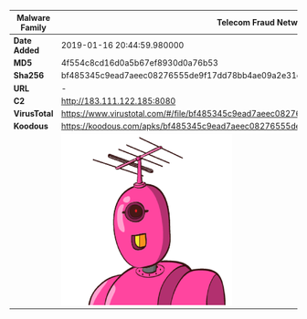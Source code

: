 | Malware Family | Telecom Fraud Network for South Koreans                      |
| -------------- | ------------------------------------------------------------ |
| **Date Added** | 2019-01-16 20:44:59.980000                                                   |
| **MD5**        | 4f554c8cd16d0a5b67ef8930d0a76b53                             |
| **Sha256**     | bf485345c9ead7aeec08276555de9f17dd78bb4ae09a2e31c0f41dc802215f55 |
| **URL**        | -                                                            |
| **C2**         | http://183.111.122.185:8080 |
| **VirusTotal** | https://www.virustotal.com/#/file/bf485345c9ead7aeec08276555de9f17dd78bb4ae09a2e31c0f41dc802215f55/detection |
| **Koodous**    | https://koodous.com/apks/bf485345c9ead7aeec08276555de9f17dd78bb4ae09a2e31c0f41dc802215f55 |
|                | ![](../assets/bf485345c9ead7aeec08276555de9f17dd78bb4ae09a2e31c0f41dc802215f55.png) |